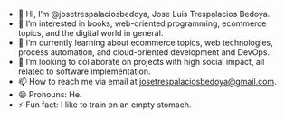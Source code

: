 - 👋 Hi, I’m @josetrespalaciosbedoya, Jose Luis Trespalacios Bedoya.
- 👀 I’m interested in books, web-oriented programming, ecommerce topics, and the digital world in general.
- 🌱 I’m currently learning about ecommerce topics, web technologies, process automation, and cloud-oriented development and DevOps.
- 💞️ I’m looking to collaborate on projects with high social impact, all related to software implementation.
- 📫 How to reach me via email at josetrespalaciosbedoya@gmail.com.
- 😄 Pronouns: He.
- ⚡ Fun fact: I like to train on an empty stomach.

<!---
josetrespalaciosbedoya/josetrespalaciosbedoya is a ✨ special ✨ repository because its `README.md` (this file) appears on your GitHub profile.
You can click the Preview link to take a look at your changes.
--->
